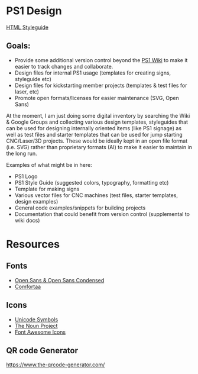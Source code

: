 # PS1 Design

[HTML Styleguide](https://pumpingstationone.github.io/ps1-design/) 

## Goals:
- Provide some additional version control beyond the [PS1 Wiki](https://wiki.pumpingstationone.org) to make it easier to track changes and collaborate.
- Design files for internal PS1 usage (templates for creating signs, styleguide etc)
- Design files for kickstarting member projects (templates & test files for laser, etc)
- Promote open formats/licenses for easier maintenance (SVG, Open Sans)

At the moment, I am just doing some digital inventory by searching the Wiki & Google Groups and collecting various design templates, styleguides that can be used for designing internally oriented items (like PS1 signage) as well as test files and starter templates that can be used for jump starting CNC/Laser/3D projects. These would be ideally kept in an open file format (i.e. SVG) rather than proprietary formats (AI) to make it easier to maintain in the long run. 

Examples of what might be in here:
- PS1 Logo
- PS1 Style Guide (suggested colors, typography, formatting etc)
- Template for making signs
- Various vector files for CNC machines (test files, starter templates, design examples)
- General code examples/snippets for building projects
- Documentation that could benefit from version control (supplemental to wiki docs)

# Resources

## Fonts
- [Open Sans & Open Sans Condensed](https://www.opensans.com/open-sans/)
- [Comfortaa](https://www.deviantart.com/aajohan/art/Comfortaa-font-105395949)

## Icons
- [Unicode Symbols](https://unicode-table.com/en/)
- [The Noun Project](https://thenounproject.com)
- [Font Awesome Icons](https://fontawesome.com/)

## QR code Generator
https://www.the-qrcode-generator.com/

